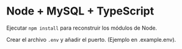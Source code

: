 # Node + MySQL + TypeScript

Ejecutar ```npm install``` para reconstruir los módulos de Node.

Crear el archivo ```.env``` y añadir el puerto. (Ejemplo en .example.env).